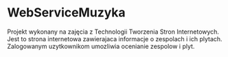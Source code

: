 WebServiceMuzyka
================

Projekt wykonany na zajęcia z Technologii Tworzenia Stron Internetowych.
Jest to strona internetowa zawierajaca informacje o zespolach i ich plytach. Zalogowanym uzytkownikom umozliwia ocenianie zespolow i plyt.
